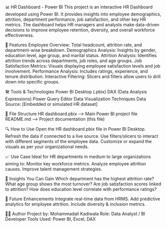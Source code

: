 📊 HR Dashboard - Power BI
This project is an interactive HR Dashboard developed using Power BI. It provides insights into employee demographics, attrition, department performance, job satisfaction, and other key HR metrics. The dashboard helps HR managers and analysts make data-driven decisions to improve employee retention, diversity, and overall workforce effectiveness.

🧩 Features
Employee Overview: Total headcount, attrition rate, and department-wise breakdown.
Demographics Analysis: Insights by gender, education level, age group, and marital status.
Attrition Analysis: Identifies attrition trends across departments, job roles, and age groups.
Job Satisfaction Metrics: Visuals displaying employee satisfaction levels and job involvement.
Performance Analysis: Includes ratings, experience, and tenure distribution.
Interactive Filtering: Slicers and filters allow users to drill down into specific groups.


🛠️ Tools & Technologies
Power BI Desktop (.pbix)
DAX (Data Analysis Expressions)
Power Query Editor
Data Visualization Techniques
Data Source: [Embedded or simulated HR dataset]


📁 File Structure
HR dashboard.pbix    --> Main Power BI project file
README.md            --> Project documentation (this file)


🔍 How to Use
Open the HR dashboard.pbix file in Power BI Desktop.
Refresh the data if connected to a live source.
Use filters/slicers to interact with different segments of the employee data.
Customize or expand the visuals as per your organizational needs.


📈 Use Case
Ideal for HR departments in medium to large organizations aiming to:
Monitor key workforce metrics.
Analyze employee attrition causes.
Improve talent management strategies.


🧠 Insights You Can Gain
Which department has the highest attrition rate?
What age group shows the most turnover?
Are job satisfaction scores linked to attrition?
How does education level correlate with performance ratings?


📌 Future Enhancements
Integrate real-time data from HRMS.
Add predictive analytics for employee attrition.
Include diversity & inclusion metrics.


👨‍💼 Author
Project by: Mohammadali Kadiwala
Role: Data Analyst / BI Developer
Tools Used: Power BI, Excel, DAX
